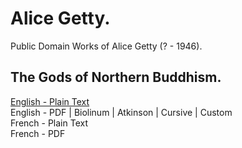 # Alice Getty.

Public Domain Works of Alice Getty (? - 1946).

## The Gods of Northern Buddhism.

[English - Plain Text](gods-northern-buddhism/full-text-english.md)  
English - PDF | Biolinum | Atkinson | Cursive | Custom  
French - Plain Text  
French - PDF  
